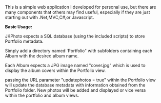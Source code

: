 This is a simple web application I developed for personal use, but there are many components that others may find useful, especially if they are just starting out with .Net,MVC,C#,or Javascript.

<b>Basic Usage:</b>

JKPhoto expects a SQL database (using the included scripts) to store Portfolio metadata.

Simply add a directory named 'Portfolio" with subfolders containing each Album with the desired album name.

Each Album expects a JPG image named "cover.jpg" which is used to display the album covers within the Portfolio view.

passing the URL parameter "updatephotos = true" within the Portfolio view will update the database metadata with information obtained from the Portfolio folder. New photos will be added and displayed or vice versa within the portfolio and album views.
